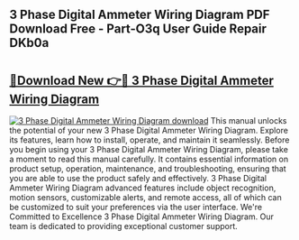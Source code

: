 ## 3 Phase Digital Ammeter Wiring Diagram PDF Download Free - Part-O3q User Guide Repair DKb0a

# <h2><a href="http://dfiyam0.blite.top/?on=3+Phase+Digital+Ammeter+Wiring+Diagram">🔗Download New 👉🔴 3 Phase Digital Ammeter Wiring Diagram</a></h2>

[![3 Phase Digital Ammeter Wiring Diagram download](https://i.imgur.com/lujVjoI.png)](http://dfiyam0.blite.top/?on=3+Phase+Digital+Ammeter+Wiring+Diagram)
This manual unlocks the potential of your new 3 Phase Digital Ammeter Wiring Diagram. Explore its features, learn how to install, operate, and maintain it seamlessly. Before you begin using your 3 Phase Digital Ammeter Wiring Diagram, please take a moment to read this manual carefully. It contains essential information on product setup, operation, maintenance, and troubleshooting, ensuring that you are able to use the product safely and effectively. 3 Phase Digital Ammeter Wiring Diagram advanced features include object recognition, motion sensors, customizable alerts, and remote access, all of which can be customized to suit your preferences via the user interface. We're Committed to Excellence 3 Phase Digital Ammeter Wiring Diagram. Our team is dedicated to providing exceptional customer support.
